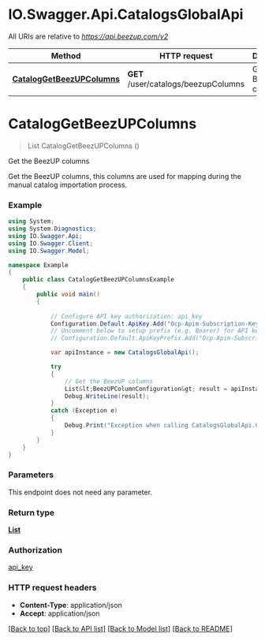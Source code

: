 # IO.Swagger.Api.CatalogsGlobalApi

All URIs are relative to *https://api.beezup.com/v2*

Method | HTTP request | Description
------------- | ------------- | -------------
[**CatalogGetBeezUPColumns**](CatalogsGlobalApi.md#cataloggetbeezupcolumns) | **GET** /user/catalogs/beezupColumns | Get the BeezUP columns


<a name="cataloggetbeezupcolumns"></a>
# **CatalogGetBeezUPColumns**
> List<BeezUPColumnConfiguration> CatalogGetBeezUPColumns ()

Get the BeezUP columns

Get the BeezUP columns, this columns are used for mapping during the manual catalog importation process.

### Example
```csharp
using System;
using System.Diagnostics;
using IO.Swagger.Api;
using IO.Swagger.Client;
using IO.Swagger.Model;

namespace Example
{
    public class CatalogGetBeezUPColumnsExample
    {
        public void main()
        {
            
            // Configure API key authorization: api_key
            Configuration.Default.ApiKey.Add("Ocp-Apim-Subscription-Key", "YOUR_API_KEY");
            // Uncomment below to setup prefix (e.g. Bearer) for API key, if needed
            // Configuration.Default.ApiKeyPrefix.Add("Ocp-Apim-Subscription-Key", "Bearer");

            var apiInstance = new CatalogsGlobalApi();

            try
            {
                // Get the BeezUP columns
                List&lt;BeezUPColumnConfiguration&gt; result = apiInstance.CatalogGetBeezUPColumns();
                Debug.WriteLine(result);
            }
            catch (Exception e)
            {
                Debug.Print("Exception when calling CatalogsGlobalApi.CatalogGetBeezUPColumns: " + e.Message );
            }
        }
    }
}
```

### Parameters
This endpoint does not need any parameter.

### Return type

[**List<BeezUPColumnConfiguration>**](BeezUPColumnConfiguration.md)

### Authorization

[api_key](../README.md#api_key)

### HTTP request headers

 - **Content-Type**: application/json
 - **Accept**: application/json

[[Back to top]](#) [[Back to API list]](../README.md#documentation-for-api-endpoints) [[Back to Model list]](../README.md#documentation-for-models) [[Back to README]](../README.md)

